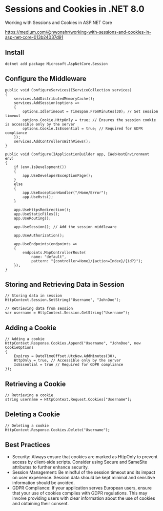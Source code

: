 # Sessions and Cookies in .NET 8.0

Working with Sessions and Cookies in ASP.NET Core

https://medium.com/@nwonahr/working-with-sessions-and-cookies-in-asp-net-core-013b24037d91

## Install
```
dotnet add package Microsoft.AspNetCore.Session
```

## Configure the Middleware
```
public void ConfigureServices(IServiceCollection services)
{
    services.AddDistributedMemoryCache();
    services.AddSession(options =>
    {
        options.IdleTimeout = TimeSpan.FromMinutes(30); // Set session timeout
        options.Cookie.HttpOnly = true; // Ensures the session cookie is accessible only by the server
        options.Cookie.IsEssential = true; // Required for GDPR compliance
    });
    services.AddControllersWithViews();
}

public void Configure(IApplicationBuilder app, IWebHostEnvironment env)
{
    if (env.IsDevelopment())
    {
        app.UseDeveloperExceptionPage();
    }
    else
    {
        app.UseExceptionHandler("/Home/Error");
        app.UseHsts();
    }
    
    app.UseHttpsRedirection();
    app.UseStaticFiles();
    app.UseRouting();

    app.UseSession(); // Add the session middleware

    app.UseAuthorization();

    app.UseEndpoints(endpoints =>
    {
        endpoints.MapControllerRoute(
            name: "default",
            pattern: "{controller=Home}/{action=Index}/{id?}");
    });
}
```

## Storing and Retrieving Data in Session
```
// Storing data in session
HttpContext.Session.SetString("Username", "JohnDoe");

// Retrieving data from session
var username = HttpContext.Session.GetString("Username");
```

## Adding a Cookie 
```
// Adding a cookie
HttpContext.Response.Cookies.Append("Username", "JohnDoe", new CookieOptions
{
    Expires = DateTimeOffset.UtcNow.AddMinutes(30),
    HttpOnly = true, // Accessible only by the server
    IsEssential = true // Required for GDPR compliance
});
```

## Retrieving a Cookie
```
// Retrieving a cookie
string username = HttpContext.Request.Cookies["Username"];
```

## Deleting a Cookie
```
// Deleting a cookie
HttpContext.Response.Cookies.Delete("Username");
```

## Best Practices
+ Security: Always ensure that cookies are marked as HttpOnly to prevent access by client-side scripts. Consider using Secure and SameSite attributes to further enhance security.
+ Session Management: Be mindful of the session timeout and its impact on user experience. Session data should be kept minimal and sensitive information should be avoided.
+ GDPR Compliance: If your application serves European users, ensure that your use of cookies complies with GDPR regulations. This may involve providing users with clear information about the use of cookies and obtaining their consent.
